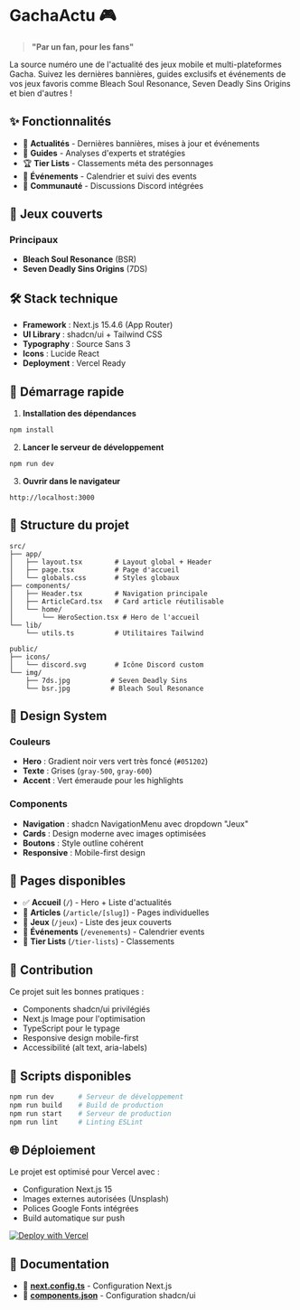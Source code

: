 # GachaActu 🎮

> **"Par un fan, pour les fans"**

La source numéro une de l'actualité des jeux mobile et multi-plateformes Gacha. Suivez les dernières bannières, guides exclusifs et événements de vos jeux favoris comme Bleach Soul Resonance, Seven Deadly Sins Origins et bien d'autres !

## ✨ Fonctionnalités

- 📰 **Actualités** - Dernières bannières, mises à jour et événements
- 📖 **Guides** - Analyses d'experts et stratégies 
- 🏆 **Tier Lists** - Classements méta des personnages
- 📅 **Événements** - Calendrier et suivi des events
- 💬 **Communauté** - Discussions Discord intégrées

## 🎯 Jeux couverts

### Principaux
- **Bleach Soul Resonance** (BSR)
- **Seven Deadly Sins Origins** (7DS)

## 🛠 Stack technique

- **Framework** : Next.js 15.4.6 (App Router)
- **UI Library** : shadcn/ui + Tailwind CSS
- **Typography** : Source Sans 3
- **Icons** : Lucide React
- **Deployment** : Vercel Ready

## 🚀 Démarrage rapide

1. **Installation des dépendances**
```bash
npm install
```

2. **Lancer le serveur de développement**
```bash
npm run dev
```

3. **Ouvrir dans le navigateur**
```
http://localhost:3000
```

## 📁 Structure du projet

```
src/
├── app/
│   ├── layout.tsx        # Layout global + Header
│   ├── page.tsx          # Page d'accueil
│   └── globals.css       # Styles globaux
├── components/
│   ├── Header.tsx        # Navigation principale
│   ├── ArticleCard.tsx   # Card article réutilisable
│   └── home/
│       └── HeroSection.tsx # Hero de l'accueil
└── lib/
    └── utils.ts          # Utilitaires Tailwind

public/
├── icons/
│   └── discord.svg       # Icône Discord custom
└── img/
    ├── 7ds.jpg          # Seven Deadly Sins
    └── bsr.jpg          # Bleach Soul Resonance
```

## 🎨 Design System

### Couleurs
- **Hero** : Gradient noir vers vert très foncé (`#051202`)
- **Texte** : Grises (`gray-500`, `gray-600`) 
- **Accent** : Vert émeraude pour les highlights

### Components
- **Navigation** : shadcn NavigationMenu avec dropdown "Jeux"
- **Cards** : Design moderne avec images optimisées
- **Boutons** : Style outline cohérent
- **Responsive** : Mobile-first design

## 📱 Pages disponibles

- ✅ **Accueil** (`/`) - Hero + Liste d'actualités
- 🚧 **Articles** (`/article/[slug]`) - Pages individuelles  
- 🚧 **Jeux** (`/jeux`) - Liste des jeux couverts
- 🚧 **Événements** (`/evenements`) - Calendrier events
- 🚧 **Tier Lists** (`/tier-lists`) - Classements

## 🤝 Contribution

Ce projet suit les bonnes pratiques :
- Components shadcn/ui privilégiés
- Next.js Image pour l'optimisation
- TypeScript pour le typage
- Responsive design mobile-first
- Accessibilité (alt text, aria-labels)

## 📝 Scripts disponibles

```bash
npm run dev      # Serveur de développement
npm run build    # Build de production  
npm run start    # Serveur de production
npm run lint     # Linting ESLint
```

## 🌐 Déploiement

Le projet est optimisé pour Vercel avec :
- Configuration Next.js 15
- Images externes autorisées (Unsplash)
- Polices Google Fonts intégrées
- Build automatique sur push

[![Deploy with Vercel](https://vercel.com/button)](https://vercel.com/new/clone?repository-url=https://github.com/ton-username/gacha-actu)

## 📄 Documentation

- 🔧 **[next.config.ts](./next.config.ts)** - Configuration Next.js
- 🎨 **[components.json](./components.json)** - Configuration shadcn/ui